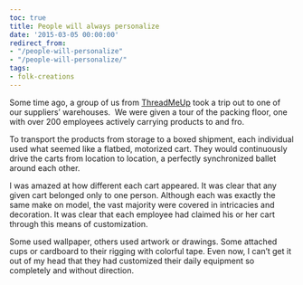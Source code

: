 ```yaml
---
toc: true
title: People will always personalize
date: '2015-03-05 00:00:00'
redirect_from:
- "/people-will-personalize"
- "/people-will-personalize/"
tags:
- folk-creations
---
```


Some time ago, a group of us from [ThreadMeUp](http://tech.threadmeup.com) took a trip out to one of our suppliers’ warehouses. &nbsp;We were given a tour of the packing floor, one with over 200 employees actively carrying products to and fro.

To transport the products from storage to a boxed shipment, each individual used what seemed like a flatbed, motorized cart. They would continuously drive the carts from location to location, a perfectly synchronized ballet around each other.

I was amazed at how different each cart appeared. It was clear that any given cart belonged only to one person. Although each was exactly the same make on model, the vast majority were covered in intricacies and decoration. It was clear that each employee had claimed his or her cart through this means of customization.

Some used wallpaper, others used artwork or drawings. Some attached cups or cardboard to their rigging with colorful tape. Even now, I can’t get it out of my head that they had customized their daily equipment so completely and without direction.

